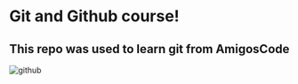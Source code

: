 # Git and Github course!

## This repo was used to learn git from AmigosCode

![github](https://user-images.githubusercontent.com/59475884/153770692-ff013b57-df70-44d7-99db-dc02641a2a33.png)
